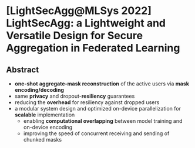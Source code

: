 # [LightSecAgg@MLSys 2022] LightSecAgg: a Lightweight and Versatile Design for Secure Aggregation in Federated Learning

## Abstract

- **one-shot** **aggregate-mask reconstruction** of the active users via **mask encoding/decoding**
- same **privacy** and dropout-**resiliency** guarantees
- reducing the **overhead** for resiliency against dropped users
- a modular system design and optimized on-device parallelization for **scalable** implementation
  - enabling **computational overlapping** between model training and on-device encoding
  - improving the speed of concurrent receiving and sending of chunked masks